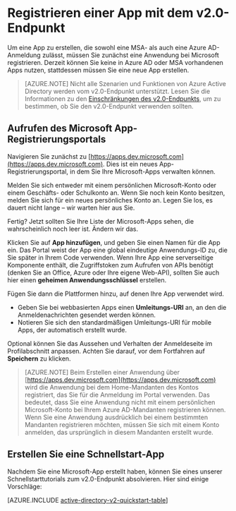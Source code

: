 <properties
	pageTitle="v2.0-Endpunkt: App-Registrierung | Microsoft Azure"
	description="Registrieren einer App bei Microsoft für die Anmeldung und den Zugriff auf Microsoft-Dienste mit dem v2.0-Endpunkt"
	services="active-directory"
	documentationCenter=""
	authors="dstrockis"
	manager="mbaldwin"
	editor=""/>

<tags
	ms.service="active-directory"
	ms.workload="identity"
	ms.tgt_pltfrm="na"
	ms.devlang="na"
	ms.topic="article"
	ms.date="09/16/2016"
	ms.author="dastrock"/>

# Registrieren einer App mit dem v2.0-Endpunkt

Um eine App zu erstellen, die sowohl eine MSA- als auch eine Azure AD-Anmeldung zulässt, müssen Sie zunächst eine Anwendung bei Microsoft registrieren. Derzeit können Sie keine in Azure AD oder MSA vorhandenen Apps nutzen, stattdessen müssen Sie eine neue App erstellen.

> [AZURE.NOTE]
	Nicht alle Szenarien und Funktionen von Azure Active Directory werden vom v2.0-Endpunkt unterstützt. Lesen Sie die Informationen zu den [Einschränkungen des v2.0-Endpunkts](active-directory-v2-limitations.md), um zu bestimmen, ob Sie den v2.0-Endpunkt verwenden sollten.

## Aufrufen des Microsoft App-Registrierungsportals
Navigieren Sie zunächst zu [https://apps.dev.microsoft.com](https://apps.dev.microsoft.com). Dies ist ein neues App-Registrierungsportal, in dem Sie Ihre Microsoft-Apps verwalten können.

Melden Sie sich entweder mit einem persönlichen Microsoft-Konto oder einem Geschäfts- oder Schulkonto an. Wenn Sie noch kein Konto besitzen, melden Sie sich für ein neues persönliches Konto an. Legen Sie los, es dauert nicht lange – wir warten hier aus Sie.

Fertig? Jetzt sollten Sie Ihre Liste der Microsoft-Apps sehen, die wahrscheinlich noch leer ist. Ändern wir das.

Klicken Sie auf **App hinzufügen**, und geben Sie einen Namen für die App ein. Das Portal weist der App eine global eindeutige Anwendungs-ID zu, die Sie später in Ihrem Code verwenden. Wenn Ihre App eine serverseitige Komponente enthält, die Zugriffstoken zum Aufrufen von APIs benötigt (denken Sie an Office, Azure oder Ihre eigene Web-API), sollten Sie auch hier einen **geheimen Anwendungsschlüssel** erstellen.
<!-- TODO: Link for app secrets -->

Fügen Sie dann die Plattformen hinzu, auf denen Ihre App verwendet wird.

- Geben Sie bei webbasierten Apps einen **Umleitungs-URI** an, an den die Anmeldenachrichten gesendet werden können.
- Notieren Sie sich den standardmäßigen Umleitungs-URI für mobile Apps, der automatisch erstellt wurde.

Optional können Sie das Aussehen und Verhalten der Anmeldeseite im Profilabschnitt anpassen. Achten Sie darauf, vor dem Fortfahren auf **Speichern** zu klicken.

> [AZURE.NOTE] Beim Erstellen einer Anwendung über [https://apps.dev.microsoft.com](https://apps.dev.microsoft.com) wird die Anwendung bei dem Home-Mandanten des Kontos registriert, das Sie für die Anmeldung im Portal verwenden. Das bedeutet, dass Sie eine Anwendung nicht mit einem persönlichen Microsoft-Konto bei Ihrem Azure AD-Mandanten registrieren können. Wenn Sie eine Anwendung ausdrücklich bei einem bestimmten Mandanten registrieren möchten, müssen Sie sich mit einem Konto anmelden, das ursprünglich in diesem Mandanten erstellt wurde.

## Erstellen Sie eine Schnellstart-App
Nachdem Sie eine Microsoft-App erstellt haben, können Sie eines unserer Schnellstarttutorials zum v2.0-Endpunkt absolvieren. Hier sind einige Vorschläge:

[AZURE.INCLUDE [active-directory-v2-quickstart-table](../../includes/active-directory-v2-quickstart-table.md)]

<!---HONumber=AcomDC_0921_2016-->